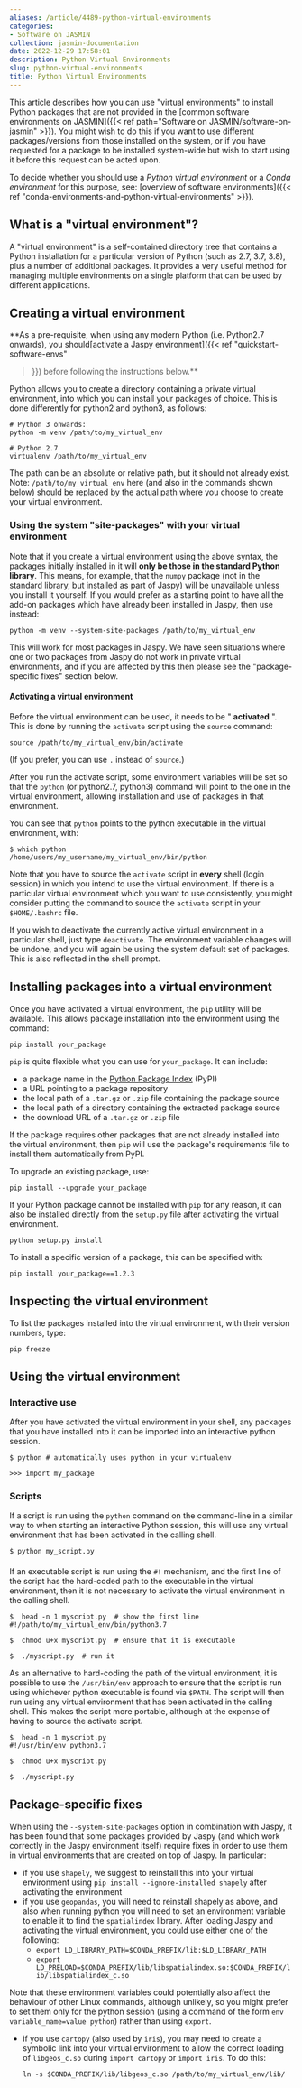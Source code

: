 ```yaml
---
aliases: /article/4489-python-virtual-environments
categories:
- Software on JASMIN
collection: jasmin-documentation
date: 2022-12-29 17:58:01
description: Python Virtual Environments
slug: python-virtual-environments
title: Python Virtual Environments
---
```


This article describes how you can use "virtual environments" to install
Python packages that are not provided in the [common software environments on
JASMIN]({{< ref path="Software on JASMIN/software-on-jasmin" >}}). You might wish to do this if you
want to use different packages/versions from those installed on the system, or
if you have requested for a package to be installed system-wide but wish to
start using it before this request can be acted upon.

To decide whether you should use a _Python virtual environment_ or a _Conda
environment_ for this purpose, see: [overview of software environments]({{<
ref "conda-environments-and-python-virtual-environments" >}}).

## What is a "virtual environment"?

A "virtual environment" is a self-contained directory tree that contains a
Python installation for a particular version of Python (such as 2.7, 3.7,
3.8), plus a number of additional packages. It provides a very useful method
for managing multiple environments on a single platform that can be used by
different applications.

## Creating a virtual environment

**As a pre-requisite, when using any modern Python (i.e. Python2.7 onwards),
you should[activate a Jaspy environment]({{< ref "quickstart-software-envs"
>}}) before following the instructions below.**

Python allows you to create a directory containing a private virtual
environment, into which you can install your packages of choice. This is done
differently for python2 and python3, as follows:

    
    
    # Python 3 onwards:
    python -m venv /path/to/my_virtual_env
    
    # Python 2.7
    virtualenv /path/to/my_virtual_env
    

The path can be an absolute or relative path, but it should not already exist.
Note: `/path/to/my_virtual_env` here (and also in the commands shown below)
should be replaced by the actual path where you choose to create your virtual
environment.

### Using the system "site-packages" with your virtual environment

Note that if you create a virtual environment using the above syntax, the
packages initially installed in it will **only be those in the standard Python
library**. This means, for example, that the `numpy` package (not in the
standard library, but installed as part of Jaspy) will be unavailable unless
you install it yourself. If you would prefer as a starting point to have all
the add-on packages which have already been installed in Jaspy, then use
instead:

    
    
    python -m venv --system-site-packages /path/to/my_virtual_env
    

This will work for most packages in Jaspy. We have seen situations where one
or two packages from Jaspy do not work in private virtual environments, and if
you are affected by this then please see the "package-specific fixes" section
below.

#### Activating a virtual environment

Before the virtual environment can be used, it needs to be " **activated** ".
This is done by running the `activate` script using the `source` command:

    
    
    source /path/to/my_virtual_env/bin/activate
    

(If you prefer, you can use `.` instead of `source`.)

After you run the activate script, some environment variables will be set so
that the `python` (or python2.7, python3) command will point to the one in the
virtual environment, allowing installation and use of packages in that
environment.

You can see that `python` points to the python executable in the virtual
environment, with:

    
    
    $ which python
    /home/users/my_username/my_virtual_env/bin/python
    

Note that you have to source the `activate` script in **every** shell (login
session) in which you intend to use the virtual environment. If there is a
particular virtual environment which you want to use consistently, you might
consider putting the command to source the `activate` script in your
`$HOME/.bashrc` file.

If you wish to deactivate the currently active virtual environment in a
particular shell, just type `deactivate`. The environment variable changes
will be undone, and you will again be using the system default set of
packages. This is also reflected in the shell prompt.

## Installing packages into a virtual environment

Once you have activated a virtual environment, the `pip` utility will be
available. This allows package installation into the environment using the
command:

    
    
    pip install your_package
    

`pip` is quite flexible what you can use for `your_package`. It can include:

  * a package name in the [Python Package Index](https://pypi.python.org/pypi) (PyPI)
  * a URL pointing to a package repository
  * the local path of a `.tar.gz` or `.zip` file containing the package source
  * the local path of a directory containing the extracted package source
  * the download URL of a `.tar.gz` or `.zip` file

If the package requires other packages that are not already installed into the
virtual environment, then `pip` will use the package's requirements file to
install them automatically from PyPI.

To upgrade an existing package, use:

    
    
    pip install --upgrade your_package
    

If your Python package cannot be installed with `pip` for any reason, it can
also be installed directly from the `setup.py` file after activating the
virtual environment.

    
    
    python setup.py install
    

To install a specific version of a package, this can be specified with:

    
    
    pip install your_package==1.2.3
    

## Inspecting the virtual environment

To list the packages installed into the virtual environment, with their
version numbers, type:

    
    
    pip freeze
    

## Using the virtual environment

### Interactive use

After you have activated the virtual environment in your shell, any packages
that you have installed into it can be imported into an interactive python
session.

    
    
    $ python # automatically uses python in your virtualenv
    
    >>> import my_package
    

### Scripts

If a script is run using the `python` command on the command-line in a similar
way to when starting an interactive Python session, this will use any virtual
environment that has been activated in the calling shell.

    
    
    $ python my_script.py
    

####

If an executable script is run using the `#!` mechanism, and the first line of
the script has the hard-coded path to the executable in the virtual
environment, then it is not necessary to activate the virtual environment in
the calling shell.

    
    
    $  head -n 1 myscript.py  # show the first line
    #!/path/to/my_virtual_env/bin/python3.7
    
    $  chmod u+x myscript.py  # ensure that it is executable
    
    $  ./myscript.py  # run it
    

As an alternative to hard-coding the path of the virtual environment, it is
possible to use the `/usr/bin/env` approach to ensure that the script is run
using whichever python executable is found via `$PATH`. The script will then
run using any virtual environment that has been activated in the calling
shell. This makes the script more portable, although at the expense of having
to source the activate script.

    
    
    $  head -n 1 myscript.py
    #!/usr/bin/env python3.7
    
    $  chmod u+x myscript.py
    
    $  ./myscript.py
    

## Package-specific fixes

When using the `--system-site-packages` option in combination with Jaspy, it
has been found that some packages provided by Jaspy (and which work correctly
in the Jaspy environment itself) require fixes in order to use them in virtual
environments that are created on top of Jaspy. In particular:

  * if you use `shapely`, we suggest to reinstall this into your virtual environment using `pip install --ignore-installed shapely` after activating the environment
  * if you use `geopandas`, you will need to reinstall shapely as above, and also when running python you will need to set an environment variable to enable it to find the `spatialindex` library. After loading Jaspy and activating the virtual environment, you could use either one of the following: 
    * `export LD_LIBRARY_PATH=$CONDA_PREFIX/lib:$LD_LIBRARY_PATH`
    * `export LD_PRELOAD=$CONDA_PREFIX/lib/libspatialindex.so:$CONDA_PREFIX/lib/libspatialindex_c.so`

Note that these environment variables could potentially also affect the
behaviour of other Linux commands, although unlikely, so you might prefer to
set them only for the python session (using a command of the form `env
variable_name=value python`) rather than using `export`.

  * if you use `cartopy` (also used by `iris`), you may need to create a symbolic link into your virtual environment to allow the correct loading of `libgeos_c.so` during `import cartopy` or `import iris`. To do this: 
    
        ln -s $CONDA_PREFIX/lib/libgeos_c.so /path/to/my_virtual_env/lib/
    	


